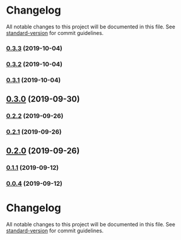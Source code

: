 # Changelog

All notable changes to this project will be documented in this file. See [standard-version](https://github.com/conventional-changelog/standard-version) for commit guidelines.

### [0.3.3](https://github.com/tiancai-hq/one-schema/compare/v0.3.2...v0.3.3) (2019-10-04)



### [0.3.2](https://github.com/tiancai-hq/one-schema/compare/v0.3.1...v0.3.2) (2019-10-04)



### [0.3.1](https://github.com/tiancai-hq/one-schema/compare/v0.3.0...v0.3.1) (2019-10-04)



## [0.3.0](https://github.com/tiancai-hq/one-schema/compare/v0.2.2...v0.3.0) (2019-09-30)



### [0.2.2](https://github.com/tiancai-hq/one-schema/compare/v0.2.1...v0.2.2) (2019-09-26)



### [0.2.1](https://github.com/tiancai-hq/one-schema/compare/v0.2.0...v0.2.1) (2019-09-26)



## [0.2.0](https://github.com/tiancai-hq/one-schema/compare/v0.1.1...v0.2.0) (2019-09-26)



### [0.1.1](https://github.com/tiancai-hq/one-schema/compare/v0.0.4...v0.1.1) (2019-09-12)



### [0.0.4](https://github.com/tiancai-hq/one-schema/compare/v0.0.3...v0.0.4) (2019-09-12)



# Changelog

All notable changes to this project will be documented in this file. See [standard-version](https://github.com/conventional-changelog/standard-version) for commit guidelines.
